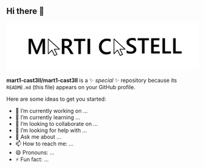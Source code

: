 ## Hi there 👋
<img src="https://github.com/mart1-cast3ll/mart1-cast3ll/blob/main/img/name.png" alt="Image showing Marti Castell name">

**mart1-cast3ll/mart1-cast3ll** is a ✨ _special_ ✨ repository because its `README.md` (this file) appears on your GitHub profile.

Here are some ideas to get you started:

- 🔭 I’m currently working on ...
- 🌱 I’m currently learning ...
- 👯 I’m looking to collaborate on ...
- 🤔 I’m looking for help with ...
- 💬 Ask me about ...
- 📫 How to reach me: ...
- 😄 Pronouns: ...
- ⚡ Fun fact: ...

